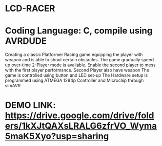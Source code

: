 # LCD-RACER
# Coding Language: C, compile using AVRDUDE
Creating a classic Platformer Racing game equipping the player with weapon and is able to shoot certain obstacles.
The game gradually speed up over-time
2-Player mode is available. Enable the second player to mess with the first player performance. Second Player also have weapon
The game is controlled using button and LED set-up
The Hardware setup is programmed using ATMEGA 1284p Controller and Microchip through simAVR

# DEMO LINK: https://drive.google.com/drive/folders/1kXJtQAXsLRALG6zfrVO_Wyma5maK5Xyo?usp=sharing

